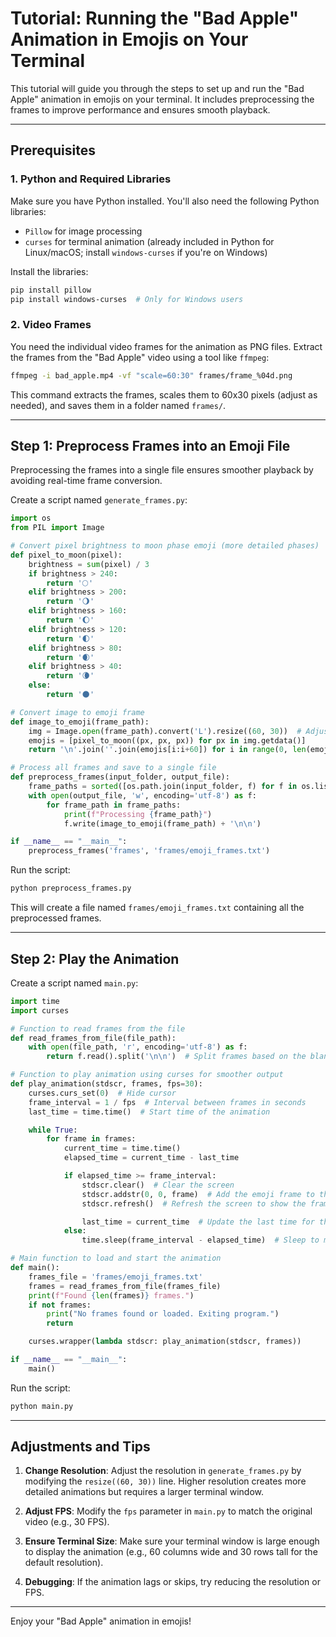 # Tutorial: Running the "Bad Apple" Animation in Emojis on Your Terminal

This tutorial will guide you through the steps to set up and run the "Bad Apple" animation in emojis on your terminal. It includes preprocessing the frames to improve performance and ensures smooth playback.

---

## Prerequisites

### 1. Python and Required Libraries
Make sure you have Python installed. You'll also need the following Python libraries:
- `Pillow` for image processing
- `curses` for terminal animation (already included in Python for Linux/macOS; install `windows-curses` if you're on Windows)

Install the libraries:
```bash
pip install pillow
pip install windows-curses  # Only for Windows users
```

### 2. Video Frames
You need the individual video frames for the animation as PNG files. Extract the frames from the "Bad Apple" video using a tool like `ffmpeg`:

```bash
ffmpeg -i bad_apple.mp4 -vf "scale=60:30" frames/frame_%04d.png
```
This command extracts the frames, scales them to 60x30 pixels (adjust as needed), and saves them in a folder named `frames/`.

---

## Step 1: Preprocess Frames into an Emoji File

Preprocessing the frames into a single file ensures smoother playback by avoiding real-time frame conversion.

Create a script named `generate_frames.py`:

```python
import os
from PIL import Image

# Convert pixel brightness to moon phase emoji (more detailed phases)
def pixel_to_moon(pixel):
    brightness = sum(pixel) / 3
    if brightness > 240:
        return '🌕'
    elif brightness > 200:
        return '🌖'
    elif brightness > 160:
        return '🌔'
    elif brightness > 120:
        return '🌓'
    elif brightness > 80:
        return '🌒'
    elif brightness > 40:
        return '🌘'
    else:
        return '🌑'

# Convert image to emoji frame
def image_to_emoji(frame_path):
    img = Image.open(frame_path).convert('L').resize((60, 30))  # Adjust resolution here
    emojis = [pixel_to_moon((px, px, px)) for px in img.getdata()]
    return '\n'.join(''.join(emojis[i:i+60]) for i in range(0, len(emojis), 60))

# Process all frames and save to a single file
def preprocess_frames(input_folder, output_file):
    frame_paths = sorted([os.path.join(input_folder, f) for f in os.listdir(input_folder) if f.endswith('.png')])
    with open(output_file, 'w', encoding='utf-8') as f:
        for frame_path in frame_paths:
            print(f"Processing {frame_path}")
            f.write(image_to_emoji(frame_path) + '\n\n')

if __name__ == "__main__":
    preprocess_frames('frames', 'frames/emoji_frames.txt')
```

Run the script:
```bash
python preprocess_frames.py
```
This will create a file named `frames/emoji_frames.txt` containing all the preprocessed frames.

---

## Step 2: Play the Animation

Create a script named `main.py`:

```python
import time
import curses

# Function to read frames from the file
def read_frames_from_file(file_path):
    with open(file_path, 'r', encoding='utf-8') as f:
        return f.read().split('\n\n')  # Split frames based on the blank line separator

# Function to play animation using curses for smoother output
def play_animation(stdscr, frames, fps=30):
    curses.curs_set(0)  # Hide cursor
    frame_interval = 1 / fps  # Interval between frames in seconds
    last_time = time.time()  # Start time of the animation

    while True:
        for frame in frames:
            current_time = time.time()
            elapsed_time = current_time - last_time

            if elapsed_time >= frame_interval:
                stdscr.clear()  # Clear the screen
                stdscr.addstr(0, 0, frame)  # Add the emoji frame to the screen
                stdscr.refresh()  # Refresh the screen to show the frame

                last_time = current_time  # Update the last time for the next frame
            else:
                time.sleep(frame_interval - elapsed_time)  # Sleep to maintain FPS

# Main function to load and start the animation
def main():
    frames_file = 'frames/emoji_frames.txt'
    frames = read_frames_from_file(frames_file)
    print(f"Found {len(frames)} frames.")
    if not frames:
        print("No frames found or loaded. Exiting program.")
        return

    curses.wrapper(lambda stdscr: play_animation(stdscr, frames))

if __name__ == "__main__":
    main()
```

Run the script:
```bash
python main.py
```

---

## Adjustments and Tips

1. **Change Resolution**:
   Adjust the resolution in `generate_frames.py` by modifying the `resize((60, 30))` line. Higher resolution creates more detailed animations but requires a larger terminal window.

2. **Adjust FPS**:
   Modify the `fps` parameter in `main.py` to match the original video (e.g., 30 FPS).

3. **Ensure Terminal Size**:
   Make sure your terminal window is large enough to display the animation (e.g., 60 columns wide and 30 rows tall for the default resolution).

4. **Debugging**:
   If the animation lags or skips, try reducing the resolution or FPS.

---

Enjoy your "Bad Apple" animation in emojis!

